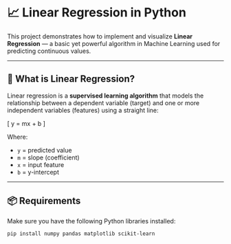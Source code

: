 
# 📈 Linear Regression in Python

This project demonstrates how to implement and visualize **Linear Regression** — a basic yet powerful algorithm in Machine Learning used for predicting continuous values.

---

## 🧠 What is Linear Regression?

Linear regression is a **supervised learning algorithm** that models the relationship between a dependent variable (target) and one or more independent variables (features) using a straight line:

\[
y = mx + b
\]

Where:
- `y` = predicted value  
- `m` = slope (coefficient)  
- `x` = input feature  
- `b` = y-intercept

---

## 📦 Requirements

Make sure you have the following Python libraries installed:

```bash
pip install numpy pandas matplotlib scikit-learn
